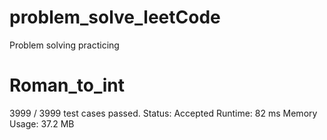 # problem_solve_leetCode
Problem solving practicing 

# Roman_to_int
3999 / 3999 test cases passed.
Status: Accepted
Runtime: 82 ms
Memory Usage: 37.2 MB
